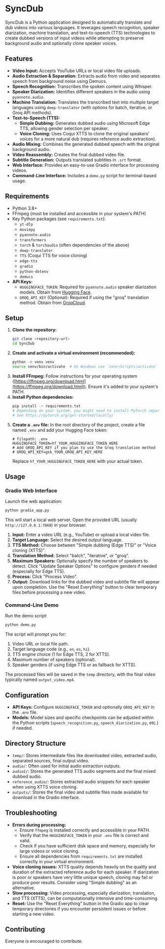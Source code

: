 # SyncDub

SyncDub is a Python application designed to automatically translate and dub videos into various languages. It leverages speech recognition, speaker diarization, machine translation, and text-to-speech (TTS) technologies to create dubbed versions of input videos while attempting to preserve background audio and optionally clone speaker voices.

## Features

*   **Video Input:** Accepts YouTube URLs or local video file uploads.
*   **Audio Extraction & Separation:** Extracts audio from video and separates speech from background noise using Demucs.
*   **Speech Recognition:** Transcribes the spoken content using Whisper.
*   **Speaker Diarization:** Identifies different speakers in the audio using `pyannote.audio`.
*   **Machine Translation:** Translates the transcribed text into multiple target languages using `deep-translator` (with options for batch, iterative, or Groq API methods).
*   **Text-to-Speech (TTS):**
    *   **Simple Dubbing:** Generates dubbed audio using Microsoft Edge TTS, allowing gender selection per speaker.
    *   **Voice Cloning:** Uses Coqui XTTS to clone the original speakers' voices for a more natural dub (requires reference audio extraction).
*   **Audio Mixing:** Combines the generated dubbed speech with the original background audio.
*   **Video Reassembly:** Creates the final dubbed video file.
*   **Subtitle Generation:** Outputs translated subtitles in `.srt` format.
*   **Web Interface:** Provides an easy-to-use Gradio interface for processing videos.
*   **Command-Line Interface:** Includes a `demo.py` script for terminal-based usage.

## Requirements

*   Python 3.8+
*   FFmpeg (must be installed and accessible in your system's PATH)
*   Key Python packages (see `requirements.txt`):
    *   `yt-dlp`
    *   `moviepy`
    *   `pyannote.audio`
    *   `transformers`
    *   `torch` & `torchaudio` (often dependencies of the above)
    *   `deep-translator`
    *   `TTS` (Coqui TTS for voice cloning)
    *   `edge-tts`
    *   `gradio`
    *   `python-dotenv`
    *   `demucs`
*   **API Keys:**
    *   `HUGGINGFACE_TOKEN`: Required for `pyannote.audio` speaker diarization models. Obtain from [Hugging Face](https://huggingface.co/settings/tokens).
    *   `GROQ_API_KEY` (Optional): Required if using the "groq" translation method. Obtain from [GroqCloud](https://console.groq.com/keys).

## Setup

1.  **Clone the repository:**
    ```bash
    git clone <repository-url>
    cd SyncDub
    ```
2.  **Create and activate a virtual environment (recommended):**
    ```bash
    python -m venv venv
    source venv/bin/activate  # On Windows use `venv\Scripts\activate`
    ```
3.  **Install FFmpeg:** Follow instructions for your operating system ([https://ffmpeg.org/download.html](https://ffmpeg.org/download.html)). Ensure it's added to your system's PATH.
4.  **Install Python dependencies:**
    ```bash
    pip install -r requirements.txt
    # Depending on your system, you might need to install PyTorch separately
    # See https://pytorch.org/get-started/locally/
    ```
5.  **Create a `.env` file:** In the root directory of the project, create a file named `.env` and add your Hugging Face token:
    ```dotenv
    # filepath: .env
    HUGGINGFACE_TOKEN=hf_YOUR_HUGGINGFACE_TOKEN_HERE
    # Add GROQ_API_KEY if you plan to use the Groq translation method
    # GROQ_API_KEY=gsk_YOUR_GROQ_API_KEY_HERE
    ```
    Replace `hf_YOUR_HUGGINGFACE_TOKEN_HERE` with your actual token.

## Usage

### Gradio Web Interface

Launch the web application:

```bash
python gradio_app.py
```

This will start a local web server. Open the provided URL (usually `http://127.0.0.1:7860`) in your browser.

1.  **Input:** Enter a video URL (e.g., YouTube) or upload a local video file.
2.  **Target Language:** Select the desired output language.
3.  **TTS Method:** Choose between "Simple dubbing (Edge TTS)" or "Voice cloning (XTTS)".
4.  **Translation Method:** Select "batch", "iterative", or "groq".
5.  **Maximum Speakers:** Optionally specify the number of speakers to detect. Click "Update Speaker Options" to configure genders if needed (especially for Edge TTS).
6.  **Process:** Click "Process Video".
7.  **Output:** Download links for the dubbed video and subtitle file will appear upon completion. Use the "Reset Everything" button to clear temporary files before processing a new video.

### Command-Line Demo

Run the demo script:

```bash
python demo.py
```

The script will prompt you for:

1.  Video URL or local file path.
2.  Target language code (e.g., `en`, `es`, `hi`).
3.  TTS engine choice (1 for Edge TTS, 2 for XTTS).
4.  Maximum number of speakers (optional).
5.  Speaker genders (if using Edge TTS or as fallback for XTTS).

The processed files will be saved in the `temp` directory, with the final video typically named `output_video.mp4`.

## Configuration

*   **API Keys:** Configure `HUGGINGFACE_TOKEN` and optionally `GROQ_API_KEY` in the `.env` file.
*   **Models:** Model sizes and specific checkpoints can be adjusted within the Python scripts (`speech_recognition.py`, `speech_diarization.py`, etc.) if needed.

## Directory Structure

*   `temp/`: Stores intermediate files like downloaded video, extracted audio, separated sources, final output video.
*   `audio/`: Often used for initial audio extraction outputs.
*   `audio2/`: Stores the generated TTS audio segments and the final mixed dubbed audio.
*   `reference_audio/`: Stores extracted audio snippets for each speaker when using XTTS voice cloning.
*   `outputs/`: Stores the final video and subtitle files made available for download in the Gradio interface.

## Troubleshooting

*   **Errors during processing:**
    *   Ensure `ffmpeg` is installed correctly and accessible in your PATH.
    *   Verify that the `HUGGINGFACE_TOKEN` in your `.env` file is correct and valid.
    *   Check if you have sufficient disk space and memory, especially for large videos or voice cloning.
    *   Ensure all dependencies from `requirements.txt` are installed correctly in your virtual environment.
*   **Voice cloning issues:** XTTS quality depends heavily on the quality and duration of the extracted reference audio for each speaker. If diarization is poor or speakers have very little unique speech, cloning may fail or produce poor results. Consider using "Simple dubbing" as an alternative.
*   **Slow processing:** Video processing, especially diarization, translation, and TTS (XTTS), can be computationally intensive and time-consuming.
*   **Reset:** Use the "Reset Everything" button in the Gradio app to clear temporary directories if you encounter persistent issues or before starting a new video.


## Contributing

Everyone is encouraged to contribute.
